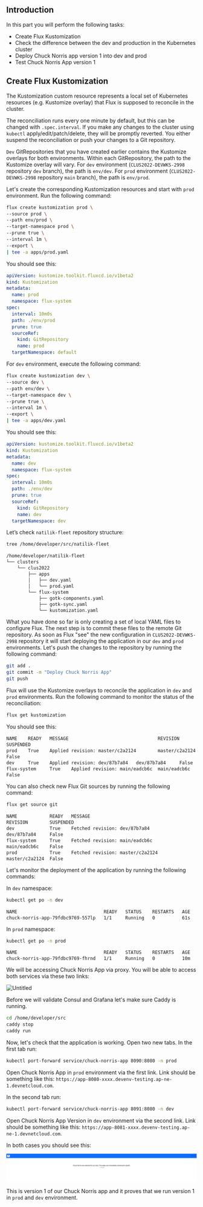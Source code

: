 ## Introduction
In this part you will perform the following tasks:
- Create Flux Kustomization
- Check the difference between the dev and production in the Kubernetes cluster
- Deploy Chuck Norris app version 1 into dev and prod
- Test Chuck Norris App version 1

## Create Flux Kustomization
The Kustomization custom resource represents a local set of Kubernetes resources (e.g. Kustomize overlay) that Flux is supposed to reconcile in the cluster.

The reconciliation runs every one minute by default, but this can be changed with `.spec.interval`. If you make any changes to the cluster using `kubectl` apply/edit/patch/delete, they will be promptly reverted. You either suspend the reconciliation or push your changes to a Git repository.

`Dev` GitRepositories that you have created earlier contains the Kustomize overlays for both environments. Within each GitRepository, the path to the Kustomize overlay will vary. For `dev` environment (`CLUS2022-DEVWKS-2998` repository `dev` branch), the path is `env/dev`. For `prod` environment (`CLUS2022-DEVWKS-2998` repository `main` branch), the path is `env/prod`.

Let's create the corresponding Kustomization resources and start with `prod` environment. Run the following command:
```bash
flux create kustomization prod \
--source prod \
--path env/prod \
--target-namespace prod \
--prune true \
--interval 1m \
--export \
| tee -a apps/prod.yaml
```

You should see this:
```yaml
apiVersion: kustomize.toolkit.fluxcd.io/v1beta2
kind: Kustomization
metadata:
  name: prod
  namespace: flux-system
spec:
  interval: 10m0s
  path: ./env/prod
  prune: true
  sourceRef:
    kind: GitRepository
    name: prod
  targetNamespace: default
```

For `dev` environment, execute the following command:
```bash
flux create kustomization dev \
--source dev \
--path env/dev \
--target-namespace dev \
--prune true \
--interval 1m \
--export \
| tee -a apps/dev.yaml
```

You should see this:
```yaml
apiVersion: kustomize.toolkit.fluxcd.io/v1beta2
kind: Kustomization
metadata:
  name: dev
  namespace: flux-system
spec:
  interval: 10m0s
  path: ./env/dev
  prune: true
  sourceRef:
    kind: GitRepository
    name: dev
  targetNamespace: dev
```

Let’s check `natilik-fleet` repository structure:
```bash
tree /home/developer/src/natilik-fleet
```

```
/home/developer/natilik-fleet
└── clusters
    └── clus2022
        ├── apps
        │   ├── dev.yaml
        │   └── prod.yaml
        └── flux-system
            ├── gotk-components.yaml
            ├── gotk-sync.yaml
            └── kustomization.yaml
```

What you have done so far is only creating a set of local YAML files to configure Flux. The next step is to commit these files to the remote Git repository. As soon as Flux "see" the new configuration in `CLUS2022-DEVWKS-2998` repository it will start deploying the application in our `dev` and `prod` environments. Let's push the changes to the repository by running the following command:
```bash
git add .
git commit -m "Deploy Chuck Norris App"
git push
```

Flux will use the Kustomize overlays to reconcile the application in `dev` and `prod` environments. Run the following command to monitor the status of the reconciliation:
```bash
flux get kustomization
```

You should see this:
```
NAME    READY   MESSAGE                                 REVISION        SUSPENDED
prod    True    Applied revision: master/c2a2124        master/c2a2124  False
dev     True    Applied revision: dev/87b7a84   dev/87b7a84     False
flux-system     True    Applied revision: main/eadcb6c  main/eadcb6c    False
```

You can also check new Flux Git sources by running the following command:
```bash
flux get source git
```

```
NAME            READY   MESSAGE                                 REVISION        SUSPENDED
dev             True    Fetched revision: dev/87b7a84           dev/87b7a84     False
flux-system     True    Fetched revision: main/eadcb6c          main/eadcb6c    False
prod            True    Fetched revision: master/c2a2124        master/c2a2124  False
```

Let's monitor the deployment of the application by running the following commands:

In `dev` namespace:
```bash
kubectl get po -n dev
```

```
NAME                                READY   STATUS    RESTARTS   AGE
chuck-norris-app-79fdbc9769-557lp   1/1     Running   0          61s
```

In `prod` namespace:
```bash
kubectl get po -n prod
```

```
NAME                                READY   STATUS    RESTARTS   AGE
chuck-norris-app-79fdbc9769-fhrnd   1/1     Running   0          10m
```

We will be accessing Chuck Norris App via proxy. You will be able to access both services via these two links:

![Untitled](./images/devnet-proxy.png)

Before we will validate Consul and Grafana let's make sure Caddy is running.
```bash
cd /home/developer/src
caddy stop
caddy run
```

Now, let's check that the application is working. Open two new tabs. In the first tab run:
```bash
kubectl port-forward service/chuck-norris-app 8090:8080 -n prod
```
Open Chuck Norris App in `prod` environment via the first link. Link should be something like this: `https://app-8080-xxxx.devenv-testing.ap-ne-1.devnetcloud.com`.

In the second tab run:
```bash
kubectl port-forward service/chuck-norris-app 8091:8080 -n dev
```
Open Chuck Norris App Version in `dev` environment via the second link. Link should be something like this: `https://app-8081-xxxx.devenv-testing.ap-ne-1.devnetcloud.com`.

In both cases you should see this:

![Untitled](./images/chuck-norris-app-v1.png)

This is version 1 of our Chuck Norris app and it proves that we run version 1 in `prod` and `dev` environment.
